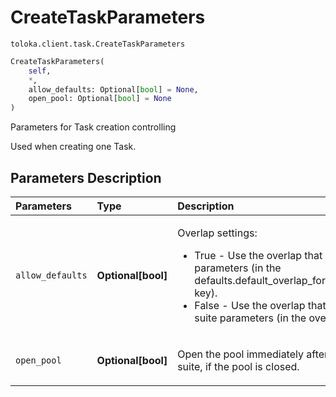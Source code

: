 # CreateTaskParameters
`toloka.client.task.CreateTaskParameters`

```python
CreateTaskParameters(
    self,
    *,
    allow_defaults: Optional[bool] = None,
    open_pool: Optional[bool] = None
)
```

Parameters for Task creation controlling


Used when creating one Task.

## Parameters Description

| Parameters | Type | Description |
| :----------| :----| :-----------|
`allow_defaults`|**Optional\[bool\]**|<p>Overlap settings:<ul><li>True - Use the overlap that is set in the pool parameters (in the defaults.default_overlap_for_new_task_suites key).</li><li>False - Use the overlap that is set in the task suite parameters (in the overlap field).</li></ul></p>
`open_pool`|**Optional\[bool\]**|<p>Open the pool immediately after creating a task suite, if the pool is closed.</p>
